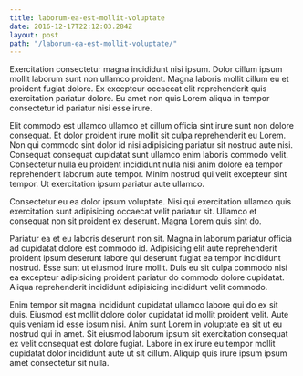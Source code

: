 ```yaml
---
title: laborum-ea-est-mollit-voluptate
date: 2016-12-17T22:12:03.284Z
layout: post
path: "/laborum-ea-est-mollit-voluptate/"
---
```


Exercitation consectetur magna incididunt nisi ipsum. Dolor cillum ipsum mollit laborum sunt non ullamco proident. Magna laboris mollit cillum eu et proident fugiat dolore. Ex excepteur occaecat elit reprehenderit quis exercitation pariatur dolore. Eu amet non quis Lorem aliqua in tempor consectetur id pariatur nisi esse irure.

Elit commodo est ullamco ullamco et cillum officia sint irure sunt non dolore consequat. Et dolor proident irure mollit sit culpa reprehenderit eu Lorem. Non qui commodo sint dolor id nisi adipisicing pariatur sit nostrud aute nisi. Consequat consequat cupidatat sunt ullamco enim laboris commodo velit. Consectetur nulla eu proident incididunt nulla nisi anim dolore ea tempor reprehenderit laborum aute tempor. Minim nostrud qui velit excepteur sint tempor. Ut exercitation ipsum pariatur aute ullamco.

Consectetur eu ea dolor ipsum voluptate. Nisi qui exercitation ullamco quis exercitation sunt adipisicing occaecat velit pariatur sit. Ullamco et consequat non sit proident ex deserunt. Magna Lorem quis sint do.

Pariatur ea et eu laboris deserunt non sit. Magna in laborum pariatur officia ad cupidatat dolore est commodo id. Adipisicing elit aute reprehenderit proident ipsum deserunt labore qui deserunt fugiat ea tempor incididunt nostrud. Esse sunt ut eiusmod irure mollit. Duis eu sit culpa commodo nisi ea excepteur adipisicing proident pariatur do commodo dolore cupidatat. Aliqua reprehenderit incididunt adipisicing incididunt velit commodo.

Enim tempor sit magna incididunt cupidatat ullamco labore qui do ex sit duis. Eiusmod est mollit dolore dolor cupidatat id mollit proident velit. Aute quis veniam id esse ipsum nisi. Anim sunt Lorem in voluptate ea sit ut eu nostrud qui in amet. Sit eiusmod laborum ipsum sit exercitation consequat ex velit consequat est dolore fugiat. Labore in ex irure eu tempor mollit cupidatat dolor incididunt aute ut sit cillum. Aliquip quis irure ipsum ipsum amet consectetur sit nulla.